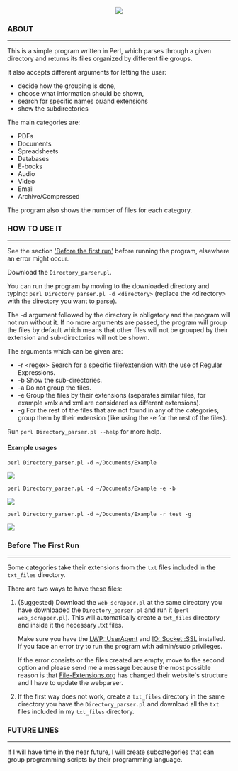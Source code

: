 <p align="center">
  <img src="./images/Directory_parser_logo.png" />
</p>

### ABOUT
---

This is a simple program written in Perl, which parses through a given directory and returns its files organized by different file groups.

It also accepts different arguments for letting the user:
- decide how the grouping is done,
- choose what information should be shown,
- search for specific names or/and extensions 
- show the subdirectories

The main categories are:
- PDFs
- Documents
- Spreadsheets
- Databases
- E-books
- Audio
- Video
- Email
- Archive/Compressed

The program also shows the number of files for each category. 

### HOW TO USE IT
---

See the section ['Before the first run'](#before-the-first-run) before running the program, elsewhere an error might occur.

Download the `Directory_parser.pl`. 

You can run the program by moving to the downloaded directory and typing: `perl Directory_parser.pl -d <directory>` (replace the \<directory\> with the directory you want to parse).

The -d argument followed by the directory is obligatory and the program will not run without it.
If no more arguments are passed, the program will group the files by default which means that other files will not be grouped by their extension and sub-directories will not be shown. 

The arguments which can be given are: 
- -r \<regex\> Search for a specific file/extension with the use of Regular Expressions. 
- -b Show the sub-directories.
- -a Do not group the files.
- -e Group the files by their extensions (separates similar files, for example xmlx and xml are considered as different extensions).
- -g For the rest of the files that are not found in any of the categories, group them by their extension (like using the -e for the rest of the files).

Run `perl Directory_parser.pl --help` for more help. 

#### Example usages
`perl Directory_parser.pl -d ~/Documents/Example`

![](./images/Example1.png)


`perl Directory_parser.pl -d ~/Documents/Example -e -b`

![](./images/Example2.png)


`perl Directory_parser.pl -d ~/Documents/Example -r test -g`

![](./images/Example3.png)

### Before The First Run
---

Some categories take their extensions from the `txt` files included in the `txt_files` directory.

There are two ways to have these files:

1. (Suggested) Download the `web_scrapper.pl` at the same directory you have downloaded the `Directory_parser.pl` and run it (`perl web_scrapper.pl`). This will automatically create a `txt_files` directory and inside it the necessary .txt files.

    Make sure you have the [LWP::UserAgent](https://metacpan.org/release/RSE/lcwa-1.0.0/view/lib/lwp/lib/LWP/UserAgent.pm) and [IO::Socket::SSL](https://metacpan.org/pod/IO::Socket::SSL) installed. If you face an error try to run the program with admin/sudo privileges.
    
    If the error consists or the files created are empty, move to the second option and please send me a message because the most possible reason is that [File-Extensions.org](https://www.file-extensions.org/) has changed their website's structure and I have to update the webparser.

2. If the first way does not work, create a `txt_files` directory in the same directory you have the `Directory_parser.pl` and download all the `txt` files included in my `txt_files` directory. 

### FUTURE LINES
---
If I will have time in the near future, I will create subcategories that can group programming scripts by their programming language.
